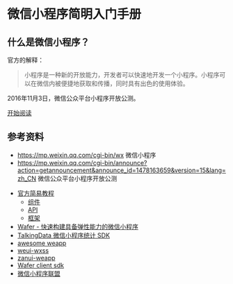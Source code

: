 # 微信小程序简明入门手册

## 什么是微信小程序？

官方的解释：

> 小程序是一种新的开放能力，开发者可以快速地开发一个小程序。小程序可以在微信内被便捷地获取和传播，同时具有出色的使用体验。

2016年11月3日，微信公众平台小程序开放公测。

[开始阅读](./SUMMARY.md)

## 参考资料

- https://mp.weixin.qq.com/cgi-bin/wx 微信小程序
- https://mp.weixin.qq.com/cgi-bin/announce?action=getannouncement&announce_id=1478163659&version=15&lang=zh_CN 微信公众平台小程序开放公测
* [官方简易教程](https://mp.weixin.qq.com/debug/wxadoc/dev/index.html)
    * [组件](https://mp.weixin.qq.com/debug/wxadoc/dev/component/)
    * [API](https://mp.weixin.qq.com/debug/wxadoc/dev/api/)
    * [框架](https://mp.weixin.qq.com/debug/wxadoc/dev/framework/MINA.html)
* [Wafer - 快速构建具备弹性能力的微信小程序](./content/wafer.md)
* [TalkingData 微信小程序统计 SDK](http://doc.talkingdata.com/posts/484)
* [awesome weapp](https://github.com/justjavac/awesome-wechat-weapp)
* [weui-wxss](https://github.com/weui/weui-wxss)
* [zanui-weapp](https://github.com/youzan/zanui-weapp)
* [Wafer client sdk](https://github.com/tencentyun/wafer-client-sdk)
* [微信小程序联盟](http://www.wxapp-union.com/)